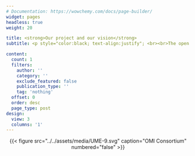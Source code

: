 ```yaml
---
# Documentation: https://wowchemy.com/docs/page-builder/
widget: pages
headless: true
weight: 20

title: <strong>Our project and our vision</strong>
subtitle: <p style="color:black; text-align:justify"; <br><br>The open medical inference (OMI) methods platform will enable the discovery and use of remote AI services. OMI will specify open protocols and data formats for the semantically interoperable peer-to-peer exchange of multimodal healthcare data and remote AI inference. We will establish an initial selection of services, focusing on image-based multimodal AI models. <br><br>OMI’s open protocol for data exchange will build on the data sharing common framework across Medical Informatics Initaitive (<a href="https://www.medizininformatik-initiative.de/en/start">MII</a>) consortia. To maximize interoperability, we will actively participate in the MII WG Interoperability (WG IOP), specifically in the development of the specification and implementation guideline for the medical imaging extension module of the MII core data set. With OMI, we will establish a link between FHIR and DICOM via FHIR endpoint definitions of DICOMwebTM-capable DICOM nodes. <br><br>OMI will provide a generic open-source gateway component that enables RESTful access to legacy PACS at all partner DICs via a subset of the DICOMwebTM API specification. OMI components include a gateway server to connect AI services to the MII DSF, a client to enable DICs and data management service providers to access OMI gateway servers, and a service registry to discover and check the status of connected AI services. <br><br>We will ensure the seamless integration of OMI with the MII by a) integrating existing MII structures and concepts b) using local MII data integration center components (e.g. pseudonymization services and consent management) and c) using open standards while focusing on simple, modern, and common technologies such as REST, TLS, FHIR, and DICOMwebTM. This design will keep entry-barriers at a minimum. Our project partners will establish a network of service recipients and service providers in the final project phase. We will test the functionality, security, and usability of the OMI specification and reference architecture. <br><br>OMI is one of the MII use cases in the extension phase and is funded by the German Federal Ministry of Education and Research (<a href="https://www.bmbf.de/bmbf/en/home/home_node.html">BMBF</a>) with more than 8 million euros from 01.07.2023 to 30.06.2027. In this cross-consortium project OMI, 16 partners from  the four medical informatics consortia <a href="https://difuture.de">DIFUTURE</a>, <a href="https://www.smith.care/en/">SMITH</a>, <a href="https://www.highmed.org/en/home">HiGHmed</a> and <a href="https://www.miracum.org/en/">MIRACUM</a> are working together to establish a network of users and providers of AI models to simplify the use of artificial intelligence in performing time-consuming and repetitive tasks in medicine. The project is coordinated by the University Medical Center Essen.</p>

content:
  count: 1
  filters:
    author: ''
    category: ''
    exclude_featured: false
    publication_type: ''
    tag: 'nothing'
  offset: 0
  order: desc
  page_type: post
design:
  view: 3
  columns: '1'
---
```

<center>{{< figure src="../../assets/media/UME-9.svg" caption="OMI Consortium" numbered="false" >}}</center>
